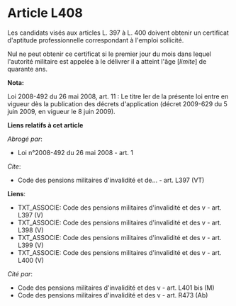# Article L408

Les candidats visés aux articles L. 397 à L. 400 doivent obtenir un certificat d'aptitude professionnelle correspondant à
l'emploi sollicité. 

Nul ne peut obtenir ce certificat si le premier jour du mois dans lequel l'autorité militaire est appelée à le délivrer il a
atteint l'âge [*limite*] de quarante ans.

**Nota:**

Loi 2008-492 du 26 mai 2008, art. 11 : Le titre Ier de la présente loi entre en vigueur dès la publication des décrets
d'application (décret 2009-629 du 5 juin 2009, en vigueur le 8 juin 2009).

**Liens relatifs à cet article**

_Abrogé par_:

  - Loi n°2008-492 du 26 mai 2008 - art. 1

_Cite_:

  - Code des pensions militaires d'invalidité et de... - art. L397 (VT)

**Liens**:

  - TXT_ASSOCIE: Code des pensions militaires d'invalidité et des v - art. L397 (V)
  - TXT_ASSOCIE: Code des pensions militaires d'invalidité et des v - art. L398 (V)
  - TXT_ASSOCIE: Code des pensions militaires d'invalidité et des v - art. L399 (V)
  - TXT_ASSOCIE: Code des pensions militaires d'invalidité et des v - art. L400 (V)

_Cité par_:

  - Code des pensions militaires d'invalidité et des v - art. L401 bis (M)
  - Code des pensions militaires d'invalidité et des v - art. R473 (Ab)
